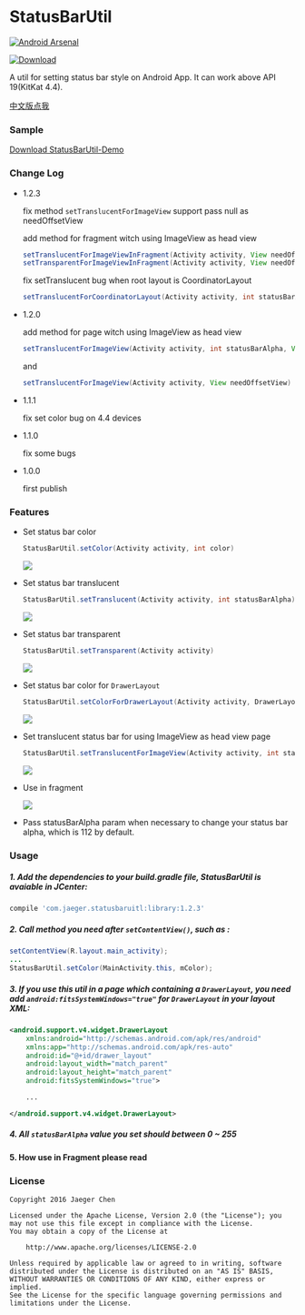 # StatusBarUtil
[![Android Arsenal](https://img.shields.io/badge/Android%20Arsenal-StatusBarUtil-green.svg?style=true)](https://android-arsenal.com/details/1/3341)

[![Download](https://api.bintray.com/packages/laobie/maven/statusbarutil/images/download.svg) ](https://bintray.com/laobie/maven/statusbarutil/_latestVersion)


A util for setting status bar style on Android App. It can work above API 19(KitKat 4.4).

[中文版点我](http://laobie.github.io/android/2016/03/27/statusbar-util.html)

### Sample
[Download StatusBarUtil-Demo](http://fir.im/5mnp)

### Change Log
+ 1.2.3

    fix method `setTranslucentForImageView` support pass null as needOffsetView

    add method for fragment witch using ImageView as head view

    ~~~ java
    setTranslucentForImageViewInFragment(Activity activity, View needOffsetView)
    setTransparentForImageViewInFragment(Activity activity, View needOffsetView)
    ~~~

    fix setTranslucent bug when root layout is CoordinatorLayout

    ~~~ java
    setTranslucentForCoordinatorLayout(Activity activity, int statusBarAlpha)
    ~~~

+ 1.2.0
	
	add method for page witch using ImageView as head view
	
	~~~ java
	setTranslucentForImageView(Activity activity, int statusBarAlpha, View needOffsetView)
	~~~ 
	
	and
	
	~~~ java 
	setTranslucentForImageView(Activity activity, View needOffsetView)
	~~~

+ 1.1.1

    fix set color bug on 4.4 devices

+ 1.1.0

    fix some bugs

+ 1.0.0

	first publish

### Features

- Set status bar color
	
	```java
	StatusBarUtil.setColor(Activity activity, int color)
	```

  ![](img/set_color.png)

- Set status bar translucent

	```java
	StatusBarUtil.setTranslucent(Activity activity, int statusBarAlpha)
	```
	
	![](img/set_translucnet.png)
	
- Set status bar transparent

	```java
	StatusBarUtil.setTransparent(Activity activity)
	```
	
	![](img/set_transparent.png)
  
- Set status bar color for `DrawerLayout`

	```java
	StatusBarUtil.setColorForDrawerLayout(Activity activity, DrawerLayout drawerLayout, int color)
	```
	
  ![](img/set_color_for_drawer_layout.png)

- Set translucent status bar for using ImageView as head view page

    ```java
    StatusBarUtil.setTranslucentForImageView(Activity activity, int statusBarAlpha, View needOffsetView)
    ```
   ![](img/set_for_image_view_page.png)

- Use in fragment

   ![](img/use_in_fragment.gif)

- Pass statusBarAlpha param when necessary to change your status bar alpha, which is 112 by default.
  

### Usage

##### 1. Add the dependencies to your build.gradle file, StatusBarUtil is avaiable in JCenter:

```groovy
compile 'com.jaeger.statusbaruitl:library:1.2.3'
```


##### 2. Call method you need after `setContentView()`,  such as :


```java
setContentView(R.layout.main_activity);
...
StatusBarUtil.setColor(MainActivity.this, mColor);
```

##### 3. If you use this util in a page which containing a `DrawerLayout`, you need add `android:fitsSystemWindows="true"` for `DrawerLayout` in your layout XML:

```xml
<android.support.v4.widget.DrawerLayout
    xmlns:android="http://schemas.android.com/apk/res/android"
    xmlns:app="http://schemas.android.com/apk/res-auto"
    android:id="@+id/drawer_layout"
    android:layout_width="match_parent"
    android:layout_height="match_parent"
    android:fitsSystemWindows="true">

    ...

</android.support.v4.widget.DrawerLayout>
```

##### 4. All `statusBarAlpha` value you set should between 0 ~ 255

####  5. How use in Fragment please read

### License

	Copyright 2016 Jaeger Chen
	
	Licensed under the Apache License, Version 2.0 (the "License");	you may not use this file except in compliance with the License.
	You may obtain a copy of the License at

		http://www.apache.org/licenses/LICENSE-2.0
	
	Unless required by applicable law or agreed to in writing, software
	distributed under the License is distributed on an "AS IS" BASIS,
	WITHOUT WARRANTIES OR CONDITIONS OF ANY KIND, either express or implied.
	See the License for the specific language governing permissions and
	limitations under the License.
